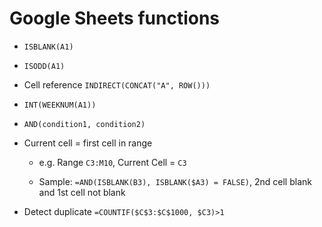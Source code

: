 # Google Sheets functions

* `ISBLANK(A1)`

* `ISODD(A1)`

* Cell reference `INDIRECT(CONCAT("A", ROW()))`

* `INT(WEEKNUM(A1))`

* `AND(condition1, condition2)`

* Current cell = first cell in range

  * e.g. Range `C3:M10`, Current Cell = `C3`

  * Sample: `=AND(ISBLANK(B3), ISBLANK($A3) = FALSE)`, 2nd cell blank and 1st cell not blank

* Detect duplicate `=COUNTIF($C$3:$C$1000, $C3)>1`
